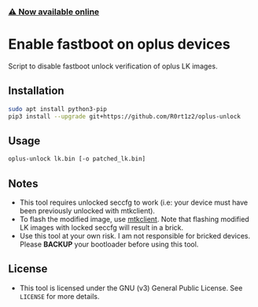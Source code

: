 ### [⚠️ Now available online](https://lkpatcher.r0rt1z2.com/)

# Enable fastboot on oplus devices
Script to disable fastboot unlock verification of oplus LK images.

## Installation
```bash
sudo apt install python3-pip
pip3 install --upgrade git+https://github.com/R0rt1z2/oplus-unlock
```

## Usage
```bash
oplus-unlock lk.bin [-o patched_lk.bin]
```

## Notes
* This tool requires unlocked seccfg to work (i.e: your device must have been previously unlocked with mtkclient).
* To flash the modified image, use [mtkclient](https://github.com/bkerler/mtkclient). Note that flashing modified LK images with locked seccfg will result in a brick.
* Use this tool at your own risk. I am not responsible for bricked devices. Please **BACKUP** your bootloader before using this tool.

## License
* This tool is licensed under the GNU (v3) General Public License. See `LICENSE` for more details.
